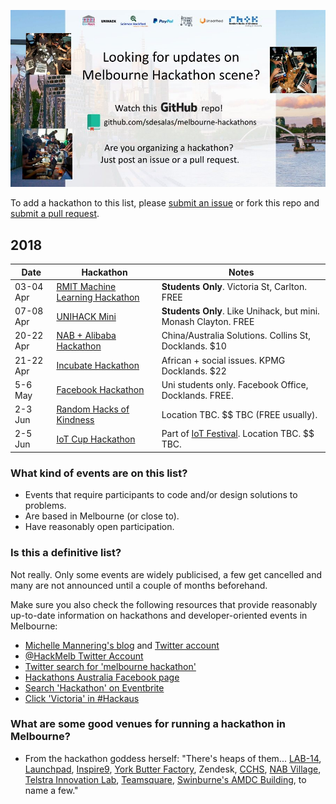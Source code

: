![Melbourne Hackathons](melbourne-hackathons.jpg)

To add a hackathon to this list, please [submit an issue](https://github.com/sdesalas/melbourne-hackathons/issues) or fork this repo and [submit a pull request](https://help.github.com/articles/creating-a-pull-request-from-a-fork/). 


## 2018 

| Date            | Hackathon                                                | Notes            |
| --------------- | -------------------------------------------------------- | --------------------- |
| 03-04 Apr | [RMIT Machine Learning Hackathon](https://www.eventbrite.com.au/e/analytics-machine-learning-hackathon-tickets-43734734769?aff=es2) | **Students Only**. Victoria St, Carlton. FREE  | 
| 07-08 Apr | [UNIHACK Mini](https://www.eventbrite.com.au/e/unihack-mini-tickets-44313674393) | **Students Only**. Like Unihack, but mini. Monash Clayton. FREE  | 
| 20-22 Apr | [NAB + Alibaba Hackathon](https://www.eventbrite.com.au/e/the-cross-border-hackathon-presented-by-nab-and-alibaba-tickets-44240740245?aff=es2) | China/Australia Solutions. Collins St, Docklands. $10 | 
| 21-22 Apr | [Incubate Hackathon](https://www.eventbrite.com.au/e/incubate-socialpreneurship-hackathon-tickets-43060961495) | African + social issues. KPMG Docklands. $22 | 
| 5-6 May | [Facebook Hackathon](https://www.facebook.com/events/432440330543435/) | Uni students only. Facebook Office, Docklands. FREE. |
| 2-3 Jun | [Random Hacks of Kindness](https://www.meetup.com/Random-Hacks-of-Kindness-Melbourne/events/247921309/?refund_policy=true&eventId=247921309&rv=ea1&_af=event&_af_eid=247921309&response=3&rv=ea1) | Location TBC. $$ TBC (FREE usually). | 
| 2-5 Jun | [IoT Cup Hackathon](http://www.iotcup.io/melbourne/) | Part of [IoT Festival](http://www.iotfestival.io). Location TBC. $$ TBC. | 

### What kind of events are on this list?

- Events that require participants to code and/or design solutions to problems.
- Are based in Melbourne (or close to).
- Have reasonably open participation.

### Is this a definitive list?

Not really.  Only some events are widely publicised, a few get cancelled and many are not announced until a couple of months beforehand. 

Make sure you also check the following resources that provide reasonably up-to-date information on hackathons and developer-oriented events in Melbourne:

- [Michelle Mannering's blog](https://hackathonqueen.com/hackathons/) and [Twitter account](https://twitter.com/MishManners/)
- [@HackMelb Twitter Account](https://twitter.com/HackMelb)
- [Twitter search for 'melbourne hackathon'](https://twitter.com/search?q=melbourne%20hackathon&src=typd)
- [Hackathons Australia Facebook page](https://www.facebook.com/groups/hackathonsaustralia/)
- [Search 'Hackathon' on Eventbrite](https://www.eventbrite.com.au/d/australia--melbourne/hackathon/?mode=search)
- [Click 'Victoria' in #Hackaus](https://www.hackathonsaustralia.com/)

### What are some good venues for running a hackathon in Melbourne?

- From the hackathon goddess herself: "There's heaps of them... [LAB-14](http://www.carltonconnect.com.au/about/lab-14/), [Launchpad](http://www.launchpadcentre.com/), [Inspire9](http://inspire9.com/), [York Butter Factory](http://yorkbutterfactory.com/), Zendesk, [CCHS](http://www.hackmelbourne.org/), [NAB Village](http://www.nabvillage.com.au/), [Telstra Innovation Lab](http://exchange.telstra.com.au/2016/04/22/local-innovators-re-think-reality-at-it-hackathon/), [Teamsquare](https://teamsquare.co/), [Swinburne's AMDC Building](http://www.swinburne.edu.au/research/strengths-achievements/contact-us/), to name a few."
